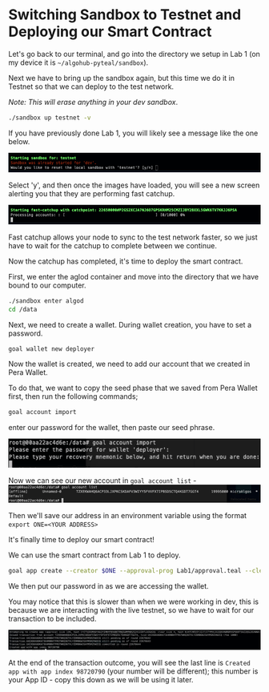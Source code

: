 # Switching Sandbox to Testnet and Deploying our Smart Contract
Let's go back to our terminal, and go into the directory we setup in Lab 1 (on my device it is `~/algohub-pyteal/sandbox`).

Next we have to bring up the sandbox again, but this time we do it in Testnet so that we can deploy to the test network.

*Note: This will erase anything in your dev sandbox*.

```bash
./sandbox up testnet -v
```
If you have previously done Lab 1, you will likely see a message like the one below.

![Image of sandbox confirmation to delete existing dev sandbox](./sandboxMsg.png)  

Select 'y', and then once the images have loaded, you will see a new screen alerting you that they are performing fast catchup.

![Image of sandbox catchup process](./catchupProgress.png) 

Fast catchup allows your node to sync to the test network faster, so we just have to wait for the catchup to complete between we continue.

Now the catchup has completed, it's time to deploy the smart contract.

First, we enter the aglod container and move into the directory that we have bound to our computer.

```bash
./sandbox enter algod
cd /data
```

Next, we need to create a wallet. During wallet creation, you have to set a password.

```bash
goal wallet new deployer
```

Now the wallet is created, we need to add our account that we created in Pera Wallet.

To do that, we want to copy the seed phase that we saved from Pera Wallet first, then run the following commands;

```bash
goal account import
```
enter our password for the wallet, then paste our seed phrase.

![Image of account import ](./accountImport.png) 

Now we can see our new account in `goal account list` -
![Goal account list with the recently added account ](./newAccount.png)

Then we'll save our address in an environment variable using the format `export ONE=<YOUR ADDRESS>`

It's finally time to deploy our smart contract!

We can use the smart contract from Lab 1 to deploy.

```bash
goal app create --creator $ONE --approval-prog Lab1/approval.teal --clear-prog Lab1/clear.teal --global-ints 1 --global-byteslices 0  --local-ints 0 --local-byteslices 0
```
We then put our password in as we are accessing the wallet.

You may notice that this is slower than when we were working in dev, this is because we are interacting with the live testnet, so we have to wait for our transaction to be included.

![Transaction outcome with app index](./appIndex.png)

At the end of the transaction outcome, you will see the last line is `Created app with app index 98720790` (your number will be different); this number is your App ID - copy this down as we will be using it later.



